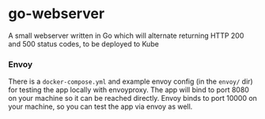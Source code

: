 # go-webserver

A small webserver written in Go which will alternate returning HTTP 200 and 500 status codes, to be deployed to Kube

### Envoy

There is a `docker-compose.yml` and example envoy config (in the `envoy/` dir) for testing the app locally with envoyproxy. The app will bind to port 8080 on your machine so it can be reached directly. Envoy binds to port 10000 on your machine, so you can test the app via envoy as well.
